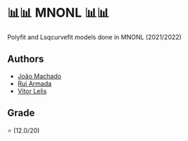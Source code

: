 # 📊📊 MNONL 📊📊  

Polyfit and Lsqcurvefit models done in MNONL (2021/2022)

## Authors

* [João Machado](https://github.com/pinetreeaxe)
* [Rui Armada](https://github.com/RuiArmada)
* [Vitor Lelis](https://github.com/VitorLelis)

## Grade

⭐ (12.0/20)